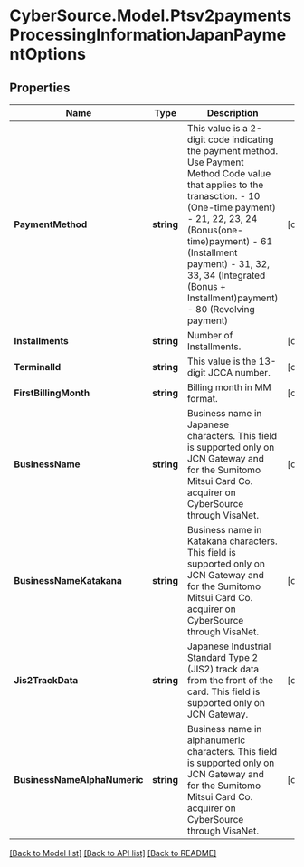 # CyberSource.Model.Ptsv2paymentsProcessingInformationJapanPaymentOptions
## Properties

Name | Type | Description | Notes
------------ | ------------- | ------------- | -------------
**PaymentMethod** | **string** | This value is a 2-digit code indicating the payment method. Use Payment Method Code value that applies to the tranasction. - 10 (One-time payment) - 21, 22, 23, 24  (Bonus(one-time)payment) - 61 (Installment payment) - 31, 32, 33, 34  (Integrated (Bonus + Installment)payment) - 80 (Revolving payment)  | [optional] 
**Installments** | **string** | Number of Installments.  | [optional] 
**TerminalId** | **string** | This value is the 13-digit JCCA number. | [optional] 
**FirstBillingMonth** | **string** | Billing month in MM format.  | [optional] 
**BusinessName** | **string** | Business name in Japanese characters. This field is supported only on JCN Gateway and for the Sumitomo Mitsui Card Co. acquirer on CyberSource through VisaNet.  | [optional] 
**BusinessNameKatakana** | **string** | Business name in Katakana characters. This field is supported only on JCN Gateway and for the Sumitomo Mitsui Card Co. acquirer on CyberSource through VisaNet.  | [optional] 
**Jis2TrackData** | **string** | Japanese Industrial Standard Type 2 (JIS2) track data from the front of the card. This field is supported only on JCN Gateway.  | [optional] 
**BusinessNameAlphaNumeric** | **string** | Business name in alphanumeric characters. This field is supported only on JCN Gateway and for the Sumitomo Mitsui Card Co. acquirer on CyberSource through VisaNet.  | [optional] 

[[Back to Model list]](../README.md#documentation-for-models) [[Back to API list]](../README.md#documentation-for-api-endpoints) [[Back to README]](../README.md)

